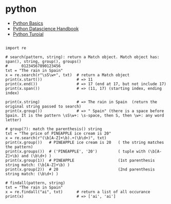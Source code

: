 # python
* [Python Basics](https://www.pythoncheatsheet.org/#Python-Basics)
* [Python Datascience Handbook](https://jakevdp.github.io/PythonDataScienceHandbook/)
* [Python Turoial](https://www3.ntu.edu.sg/home/ehchua/programming/webprogramming/Python1_Basics.html#zz-3.2)


```

import re

# search(pattern, string): return a Match object. Match object has:  span(), string, group(), groups()
#      01234567890123456
txt = "The rain in Spain"      
x = re.search(r"\sS\w+", txt)  # return a Match object
print(x.start())               # => 11
print(x.end())                 # => 17 (end at 17, but not include 17)
print(x.span())                # => (11, 17) (starting index, ending index) 

print(x.string)                # => The rain in Spain  (return the original string passed to search)
print(x.group())               # => " Spain" (there is a space before Spain. It is the pattern \sS\w+: \s-space, then S, then \w+: any word letter)

# group(?): match the parenthesis() string 
txt = "The price of PINEAPPLE ice cream is 20"
x = re.search(r"(\b[A-Z]+\b).+(\b\d+)", txt)       
print(x.group())   # PINEAPPLE ice cream is 20   ( the string matches the pattern)
print(x.groups())  # ('PINEAPPLE', '20')         ( tuple with (\b[A-Z]+\b) and (\b\d+) )
print(x.group(1))  # PINEAPPLE                   (1st parenthesis string match: (\b[A-Z]+\b) )
print(x.group(2))  # 20                          (2nd parenthesis string match: (\b\d+) )

# findall(pattern, string)
txt = "The rain in Spain"
x = re.findall("ai", txt)      # return a list of all occurance
print(x)                       # => ['ai', 'ai']
```
